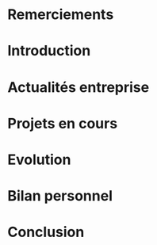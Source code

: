 # Remerciements
# Introduction
# Actualités entreprise
# Projets en cours
# Evolution
# Bilan personnel
# Conclusion
